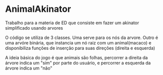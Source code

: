 # AnimalAkinator
Trabalho para a materia de ED que consiste em fazer um akinator simplificado usando arvores


O código se utiliza de 3 classes. Uma serve para os nós da arvore. Outro é uma arvóre binária, que instancia um nó raiz com um animal(macaco)
e disponibiliza funções de inserção para suas direções (direita e esquerda)

A ideia básica do jogo é que animais são folhas, percorrer a direita da árvore indica um "sim" por parte do usuário, e percorrer
a esquerda da árvore indica um "não"
